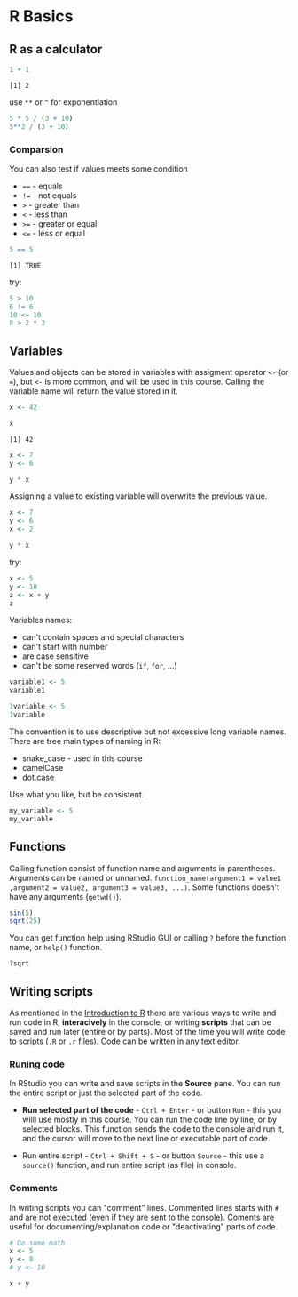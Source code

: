 # R Basics

## R as a calculator

``` r
1 + 1
```

```
[1] 2
```

use `**` or `^` for exponentiation

``` r
5 * 5 / (3 + 10)
5**2 / (3 + 10)
```

### Comparsion

You can also test if values meets some condition

- `==` - equals
- `!=` - not equals
- `>` - greater than
- `<` - less than
- `>=` - greater or equal
- `<=` - less or equal

``` r
5 == 5
```

```
[1] TRUE
```

try:
``` r
5 > 10
6 != 6
10 <= 10
8 > 2 * 3
```

## Variables
Values and objects can be stored in variables with assigment operator `<-` (or `=`), but `<-` is more common, and will be used in this course. Calling the variable name will return the value stored in it.

``` r
x <- 42

x
```

```
[1] 42
```

``` r
x <- 7
y <- 6

y * x
```

Assigning a value to existing variable will overwrite the previous value.

``` r
x <- 7
y <- 6
x <- 2

y * x
```

try:
``` r 
x <- 5
y <- 10
z <- x + y
z
```

Variables names:

- can't contain spaces and special characters
- can't start with number
- are case sensitive
- can't be some reserved words (`if`, `for`, ...)


``` r
variable1 <- 5
variable1
``` 

``` r
1variable <- 5
1variable
``` 
The convention is to use descriptive but not excessive long variable names. There are tree main types of naming in R:

- snake_case - used in this course
- camelCase
- dot.case

Use what you like, but be consistent.

``` r
my_variable <- 5
my_variable
``` 
 
## Functions
Calling function consist of function name and arguments in parentheses. Arguments can be named or unnamed. 
`function_name(argument1 = value1 ,argument2 = value2, argument3 = value3, ...)`. Some functions doesn't have
 any arguments (`getwd()`).

``` r
sin(5)
sqrt(25)
```
You can get function help using RStudio GUI or calling `?` before the function name, or `help()` function.

``` r 
?sqrt
```

## Writing scripts

As mentioned in the [Introduction to R](intro.md) there are various ways to write and run code in R, **interacively** in the console, or writing **scripts** that can be saved and run later (entire or by parts). Most of the time you will write code to scripts (`.R` or `.r` files). Code can be written in any text editor.

### Runing code

In RStudio you can write and save scripts in the **Source** pane. You can run the entire script or just the selected part of the code. 

- **Run selected part of the code** - `Ctrl + Enter` - or button `Run` - this you willl use mostly in this course. You can run the code line by line, or by selected blocks. This function sends the code to the console and run it, and the cursor will move to the next line or executable part of code.

- Run entire script - `Ctrl + Shift + S` - or button `Source` - this use a `source()` function, and run entire script (as file) in console.

### Comments

In writing scripts you can "comment" lines. Commented lines starts with `#` and are not executed (even if they are sent to the console). Coments are useful for documenting/explanation code or "deactivating" parts of code.

``` r
# Do some math
x <- 5
y <- 8
# y <- 10

x + y
```

